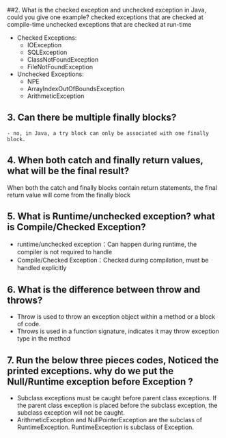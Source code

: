 ##2.  What is the checked exception and unchecked exception in Java, could you give one example?
checked exceptions that are checked at compile-time
unchecked exceptions that are checked at run-time
- Checked Exceptions:
    - IOException
    - SQLException
    - ClassNotFoundException
    - FileNotFoundException
- Unchecked Exceptions:
    - NPE
    - ArrayIndexOutOfBoundsException
    - ArithmeticException
## 3.  Can there be multiple finally blocks?
    - no, in Java, a try block can only be associated with one finally block. 
## 4.  When both catch and finally return values, what will be the final result?
When both the catch and finally blocks contain return statements, 
the final return value will come from the finally block
## 5.  What is Runtime/unchecked exception? what is Compile/Checked Exception?
 - runtime/unchecked exception：Can happen during runtime, the compiler is not required to handle
 - Compile/Checked Exception：Checked during compilation, must be handled explicitly
## 6.  What is the difference between throw and throws?
- Throw is used to throw an exception object within a method or a block of code.
- Throws is used in a function signature,  indicates  it may throw exception  type  in the method
## 7.  Run the below three pieces codes, Noticed the printed exceptions. why do we put the Null/Runtime exception before Exception ?
- Subclass exceptions must be caught before parent class exceptions. 
If the parent class exception is placed before the subclass exception, 
the subclass exception will not be caught.
- ArithmeticException and NullPointerException are the subclass of RuntimeException.
RuntimeException is subclass of Exception.